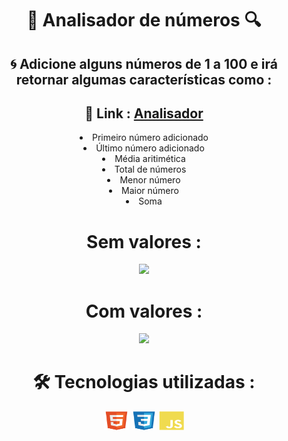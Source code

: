 <div align="center">
  <h1> 🔎 Analisador de números 🔍</h1>
  <h2> 🌀  Adicione alguns números de 1 a 100 e irá retornar algumas características como : </h2>
  <h2> 📎 Link : <a href="https://amazing-aryabhata-8d8df0.netlify.app">Analisador<a> </h2>
  <li>Primeiro número adicionado</li>
  <li>Último número adicionado</li>
  <li>Média aritimética</li>
  <li>Total de números</li>
  <li>Menor número</li>
  <li>Maior número</li>
  <li>Soma</li>
    
  <h1> Sem valores : </h1>  
  <img src="https://user-images.githubusercontent.com/71889483/138910136-a7ab68dc-2d8e-4a26-8e62-d2d727aec3d9.png">

  <h1> Com valores : </h1>
  <img src="https://user-images.githubusercontent.com/71889483/138909409-5a228d76-d057-49e6-8281-a60a18534773.png">
      
<h1> 🛠 Tecnologias utilizadas : <br> </h1>
  <img align="center" alt="Hashimoto-HTML" height="30" width="40" src="https://raw.githubusercontent.com/devicons/devicon/master/icons/html5/html5-original.svg">
  <img align="center" alt="Hashimoto-CSS" height="30" width="40" src="https://raw.githubusercontent.com/devicons/devicon/master/icons/css3/css3-original.svg">
  <img align="center" alt="Hashimoto-JS" height="30" width="40" src="https://raw.githubusercontent.com/devicons/devicon/master/icons/javascript/javascript-plain.svg">
<div>
